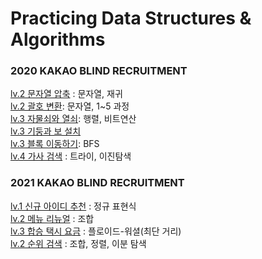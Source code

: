 # Practicing Data Structures & Algorithms


### 2020 KAKAO BLIND RECRUITMENT
[lv.2 문자열 압축](https://github.com/Suyoung225/Algorithms/blob/main/programmers_lv.2/2020KAKAO_%EB%AC%B8%EC%9E%90%EC%97%B4%20%EC%95%95%EC%B6%95.md) : 문자열, 재귀 <br>
[lv.2 괄호 변환](https://github.com/Suyoung225/Algorithms/blob/main/programmers_lv.2/2020KAKAO_%EA%B4%84%ED%98%B8%20%EB%B3%80%ED%99%98.md): 문자열, 1~5 과정 <br>
[lv.3 자물쇠와 열쇠](https://github.com/Suyoung225/Algorithms/blob/main/programmers_lv.3/2020KAKAO_%EC%9E%90%EB%AC%BC%EC%87%A0%EC%99%80%20%EC%97%B4%EC%87%A0.md): 행렬, 비트연산 <br>
[lv.3 기둥과 보 설치](https://github.com/Suyoung225/Algorithms/blob/main/programmers_lv.3/2020KAKAO_%EA%B8%B0%EB%91%A5%EA%B3%BC%20%EB%B3%B4%20%EC%84%A4%EC%B9%98.md) <br>
[lv.3 블록 이동하기](https://github.com/Suyoung225/Algorithms/blob/main/programmers_lv.3/2020KAKAO_%EB%B8%94%EB%A1%9D%20%EC%9D%B4%EB%8F%99%ED%95%98%EA%B8%B0.md): BFS <br>
[lv.4 가사 검색](https://github.com/Suyoung225/JavaPrac/blob/main/programmers_lv.4/%EA%B0%80%EC%82%AC%20%EA%B2%80%EC%83%89.md) : 트라이, 이진탐색 <br>

### 2021 KAKAO BLIND RECRUITMENT
[lv.1 신규 아이디 추천](https://github.com/Suyoung225/Algorithms/blob/main/programmers_lv.1/2021KAKAO_%EC%8B%A0%EA%B7%9C%20%EC%95%84%EC%9D%B4%EB%94%94%20%EC%B6%94%EC%B2%9C.md) : 정규 표현식 <br>
[lv.2 메뉴 리뉴얼](https://github.com/Suyoung225/Algorithms/blob/main/programmers_lv.2/2021KAKAO_%EB%A9%94%EB%89%B4%20%EB%A6%AC%EB%89%B4%EC%96%BC.md) :  조합 <br>
[lv.3 합승 택시 요금](https://github.com/Suyoung225/Algorithms/blob/main/programmers_lv.3/2021KAKAO_%ED%95%A9%EC%8A%B9%20%ED%83%9D%EC%8B%9C%20%EC%9A%94%EA%B8%88.md) : 플로이드-워셜(최단 거리) <br>
[lv.2 순위 검색](https://github.com/Suyoung225/Algorithms/blob/main/programmers_lv.2/2021KAKAO_%EC%88%9C%EC%9C%84%20%EA%B2%80%EC%83%89.md) : 조합, 정렬, 이분 탐색 <br>
